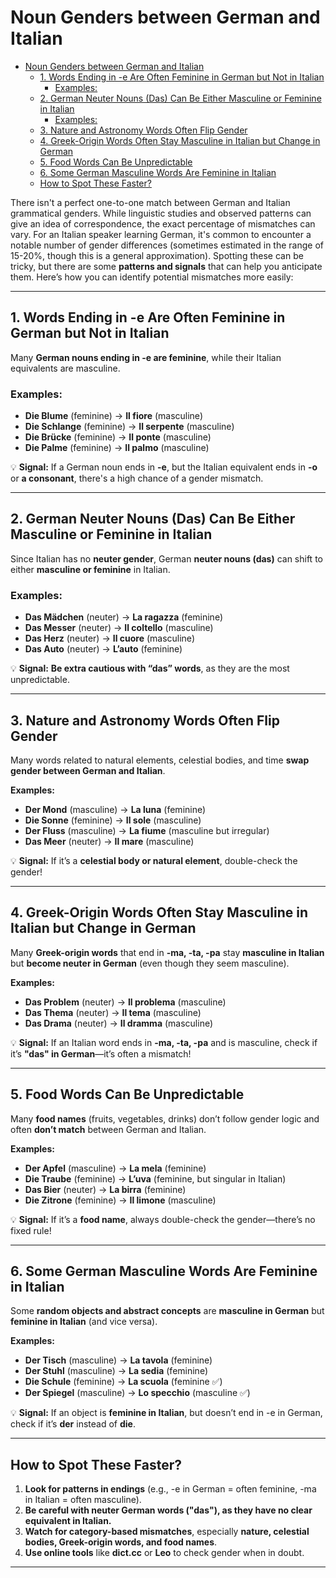 # Noun Genders between German and Italian

- [Noun Genders between German and Italian](#noun-genders-between-german-and-italian)
  - [1. Words Ending in -e Are Often Feminine in German but Not in Italian](#1-words-ending-in--e-are-often-feminine-in-german-but-not-in-italian)
    - [Examples:](#examples)
  - [2. German Neuter Nouns (Das) Can Be Either Masculine or Feminine in Italian](#2-german-neuter-nouns-das-can-be-either-masculine-or-feminine-in-italian)
    - [Examples:](#examples-1)
  - [3. Nature and Astronomy Words Often Flip Gender](#3-nature-and-astronomy-words-often-flip-gender)
  - [4. Greek-Origin Words Often Stay Masculine in Italian but Change in German](#4-greek-origin-words-often-stay-masculine-in-italian-but-change-in-german)
  - [5. Food Words Can Be Unpredictable](#5-food-words-can-be-unpredictable)
  - [6. Some German Masculine Words Are Feminine in Italian](#6-some-german-masculine-words-are-feminine-in-italian)
  - [How to Spot These Faster?](#how-to-spot-these-faster)


There isn't a perfect one-to-one match between German and Italian grammatical genders. While linguistic studies and observed patterns can give an idea of correspondence, the exact percentage of mismatches can vary. For an Italian speaker learning German, it's common to encounter a notable number of gender differences (sometimes estimated in the range of 15-20%, though this is a general approximation). Spotting these can be tricky, but there are some **patterns and signals** that can help you anticipate them. Here’s how you can identify potential mismatches more easily:

---

## 1. Words Ending in -e Are Often Feminine in German but Not in Italian
Many **German nouns ending in -e are feminine**, while their Italian equivalents are masculine.  
### Examples:
- **Die Blume** (feminine) → **Il fiore** (masculine)  
- **Die Schlange** (feminine) → **Il serpente** (masculine)  
- **Die Brücke** (feminine) → **Il ponte** (masculine)  
- **Die Palme** (feminine) → **Il palmo** (masculine)  

💡 **Signal:** If a German noun ends in **-e**, but the Italian equivalent ends in **-o** or **a consonant**, there's a high chance of a gender mismatch.  

---

## 2. German Neuter Nouns (Das) Can Be Either Masculine or Feminine in Italian
Since Italian has no **neuter gender**, German **neuter nouns (das)** can shift to either **masculine or feminine** in Italian.  

### Examples:
- **Das Mädchen** (neuter) → **La ragazza** (feminine)  
- **Das Messer** (neuter) → **Il coltello** (masculine)  
- **Das Herz** (neuter) → **Il cuore** (masculine)  
- **Das Auto** (neuter) → **L’auto** (feminine)  

💡 **Signal:** **Be extra cautious with “das” words**, as they are the most unpredictable.  

---

## 3. Nature and Astronomy Words Often Flip Gender
Many words related to natural elements, celestial bodies, and time **swap gender between German and Italian**.  

**Examples:**  
- **Der Mond** (masculine) → **La luna** (feminine)  
- **Die Sonne** (feminine) → **Il sole** (masculine)  
- **Der Fluss** (masculine) → **La fiume** (masculine but irregular)  
- **Das Meer** (neuter) → **Il mare** (masculine)  

💡 **Signal:** If it’s a **celestial body or natural element**, double-check the gender!  

---

## 4. Greek-Origin Words Often Stay Masculine in Italian but Change in German
Many **Greek-origin words** that end in **-ma, -ta, -pa** stay **masculine in Italian** but **become neuter in German** (even though they seem masculine).  

**Examples:**  
- **Das Problem** (neuter) → **Il problema** (masculine)  
- **Das Thema** (neuter) → **Il tema** (masculine)  
- **Das Drama** (neuter) → **Il dramma** (masculine)  

💡 **Signal:** If an Italian word ends in **-ma, -ta, -pa** and is masculine, check if it’s **"das" in German**—it’s often a mismatch!  

---

## 5. Food Words Can Be Unpredictable
Many **food names** (fruits, vegetables, drinks) don’t follow gender logic and often **don’t match** between German and Italian.  

**Examples:**  
- **Der Apfel** (masculine) → **La mela** (feminine)  
- **Die Traube** (feminine) → **L’uva** (feminine, but singular in Italian)  
- **Das Bier** (neuter) → **La birra** (feminine)  
- **Die Zitrone** (feminine) → **Il limone** (masculine)  

💡 **Signal:** If it’s a **food name**, always double-check the gender—there’s no fixed rule!  

---

## 6. Some German Masculine Words Are Feminine in Italian
Some **random objects and abstract concepts** are **masculine in German** but **feminine in Italian** (and vice versa).  

**Examples:**  
- **Der Tisch** (masculine) → **La tavola** (feminine)  
- **Der Stuhl** (masculine) → **La sedia** (feminine)  
- **Die Schule** (feminine) → **La scuola** (feminine ✅)  
- **Der Spiegel** (masculine) → **Lo specchio** (masculine ✅)  

💡 **Signal:** If an object is **feminine in Italian**, but doesn’t end in -e in German, check if it’s **der** instead of **die**.  

---

## How to Spot These Faster?
1. **Look for patterns in endings** (e.g., -e in German = often feminine, -ma in Italian = often masculine).  
2. **Be careful with neuter German words ("das"), as they have no clear equivalent in Italian.**  
3. **Watch for category-based mismatches**, especially **nature, celestial bodies, Greek-origin words, and food names**.  
4. **Use online tools** like **dict.cc** or **Leo** to check gender when in doubt.  

---

